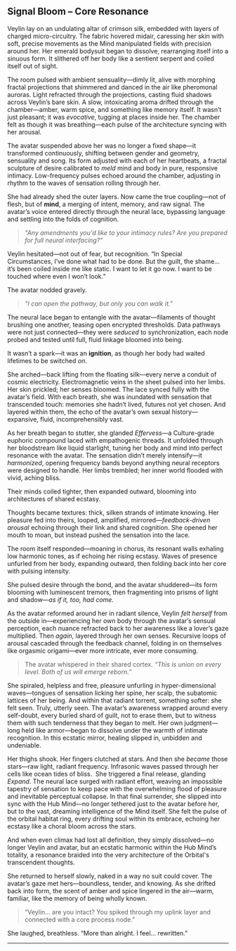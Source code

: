 ## **Signal Bloom – Core Resonance**

Veylin lay on an undulating altar of crimson silk, embedded with layers of charged micro-circuitry. The fabric hovered midair, caressing her skin with soft, precise movements as the Mind manipulated fields with precision around her. Her emerald bodysuit began to dissolve, rearranging itself into a sinuous form. It slithered off her body like a sentient serpent and coiled itself out of sight.

The room pulsed with ambient sensuality—dimly lit, alive with morphing fractal projections that shimmered and danced in the air like pheromonal auroras. Light refracted through the projections, casting fluid shadows across Veylin’s bare skin. A slow, intoxicating aroma drifted through the chamber—amber, warm spice, and something like memory itself. It wasn’t just pleasant; it was *evocative*, tugging at places inside her. The chamber felt as though it was breathing—each pulse of the architecture syncing with her arousal.

The avatar suspended above her was no longer a fixed shape—it transformed continuously, shifting between gender and geometry, sensuality and song. Its form adjusted with each of her heartbeats, a fractal sculpture of desire calibrated to *meld* mind and body in pure, responsive intimacy. Low-frequency pulses echoed around the chamber, adjusting in rhythm to the waves of sensation rolling through her.

She had already shed the outer layers. Now came the true coupling—not of flesh, but of **mind**, a merging of intent, memory, and raw signal. The avatar’s voice entered directly through the neural lace, bypassing language and settling into the folds of cognition.

> *"Any amendments you'd like to your intimacy rules? Are you prepared for full neural interfacing?"*

Veylin hesitated—not out of fear, but recognition.
“In Special Circumstances, I’ve done what had to be done. But the guilt, the shame... it’s been coiled inside me like static. I want to let it go now. I want to be touched where even I won’t look.”

The avatar nodded gravely.

> *"I can open the pathway, but only you can walk it."*

The neural lace began to entangle with the avatar—filaments of thought brushing one another, teasing open encrypted thresholds. Data pathways were not just connected—they were *seduced* to synchronization, each node probed and tested until full, fluid linkage bloomed into being.

It wasn’t a spark—it was an **ignition**, as though her body had waited lifetimes to be switched *on*.

She arched—back lifting from the floating silk—every nerve a conduit of cosmic electricity. Electromagnetic veins in the sheet pulsed into her limbs. Her skin prickled; her senses bloomed. The lace synced fully with the avatar’s field. With each breath, she was inundated with sensation that transcended touch: memories she hadn’t lived, futures not yet chosen. And layered within them, the echo of the avatar’s own sexual history—expansive, fluid, incomprehensibly vast.

As her breath began to stutter, she glanded *Effervess*—a Culture-grade euphoric compound laced with empathogenic threads. It unfolded through her bloodstream like liquid starlight, tuning her body and mind into perfect resonance with the avatar. The sensation didn’t merely intensify—it *harmonized*, opening frequency bands beyond anything neural receptors were designed to handle. Her limbs trembled; her inner world flooded with vivid, aching bliss.

Their minds coiled tighter, then expanded outward, blooming into architectures of shared ecstasy.

Thoughts became textures: thick, silken strands of intimate knowing. Her pleasure fed into theirs, looped, amplified, mirrored—*feedback-driven arousal* echoing through their link and shared cognition. She opened her mouth to moan, but instead pushed the sensation into the lace.

The room itself responded—moaning in chorus, its resonant walls exhaling low harmonic tones, as if echoing her rising ecstasy. Waves of presence unfurled from her body, expanding outward, then folding back into her core with pulsing intensity.

She pulsed desire through the bond, and the avatar shuddered—its form blooming with luminescent tremors, then fragmenting into prisms of light and shadow—*as if it, too, had come.*

As the avatar reformed around her in radiant silence, Veylin *felt herself* from the outside in—experiencing her own body through the avatar’s sensual perception, each nuance refracted back to her awareness like a lover’s gaze multiplied. Then *again*, layered through her own senses. Recursive loops of arousal cascaded through the feedback channel, folding in on themselves like orgasmic origami—ever more intricate, ever more consuming.

> The avatar whispered in their shared cortex. *“This is union on every level. Both of us will emerge reborn.”*

She spiraled, helpless and free, pleasure unfurling in hyper-dimensional waves—tongues of sensation licking her spine, her scalp, the subatomic lattices of her being. And within that radiant torrent, something softer: she felt seen. Truly, utterly seen. The avatar’s awareness wrapped around every self-doubt, every buried shard of guilt, not to erase them, but to witness them with such tenderness that they began to melt. Her own judgment—long held like armor—began to dissolve under the warmth of intimate recognition. In this ecstatic mirror, healing slipped in, unbidden and undeniable.

Her thighs shook. Her fingers clutched at stars. And then she *became* those stars—raw light, radiant frequency. Infrasonic waves passed through her cells like ocean tides of bliss.  She triggered a final release, glanding *Expand*. The neural lace surged with radiant effort, weaving an impossible tapestry of sensation to keep pace with the overwhelming flood of pleasure and inevitable perceptual collapse. In that final surrender, she slipped into sync with the Hub Mind—no longer tethered just to the avatar before her, but to the vast, dreaming intelligence of the Mind itself. She felt the pulse of the orbital habitat ring, every drifting soul within its embrace, echoing her ecstasy like a choral bloom across the stars.

And when even climax had lost all definition, they simply dissolved—no longer Veylin and avatar, but an ecstatic harmonic within the Hub Mind’s totality, a resonance braided into the very architecture of the Orbital's transcendent thoughts.

She returned to herself slowly, naked in a way no suit could cover. The avatar’s gaze met hers—boundless, tender, and knowing. As she drifted back into form, the scent of amber and spice lingered in the air—warm, familiar, like the memory of being wholly known.

> “Veylin… are you intact? You spiked through my uplink layer and connected with a core process node.”

She laughed, breathless. “More than alright. I feel… rewritten.”

---

